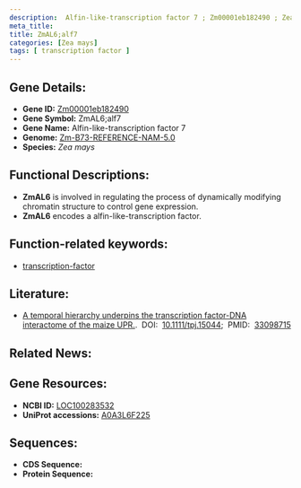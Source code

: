 ```yaml
---
description:  Alfin-like-transcription factor 7 ; Zm00001eb182490 ; Zea mays
meta_title:
title: ZmAL6;alf7
categories: [Zea mays]
tags: [ transcription factor ]
---
```


## Gene Details:
- **Gene ID:**	[Zm00001eb182490](https://www.maizegdb.org/gene_center/gene/Zm00001eb182490)
- **Gene Symbol:** ZmAL6;alf7
- **Gene Name:**  Alfin-like-transcription factor 7
- **Genome:** [Zm-B73-REFERENCE-NAM-5.0](https://www.maizegdb.org/genome/assembly/Zm-B73-REFERENCE-NAM-5.0)
- **Species:** *Zea mays*

## Functional Descriptions:
   - **ZmAL6** is involved in regulating the process of dynamically modifying chromatin structure to control gene expression.
   - **ZmAL6** encodes a alfin-like-transcription factor.

## Function-related keywords:
- [transcription-factor](/tags/transcription-factor/)

## Literature:
   - [A temporal hierarchy underpins the transcription factor-DNA interactome of the maize UPR.]( https://onlinelibrary.wiley.com/doi/10.1111/tpj.15044).&nbsp;&nbsp;DOI:&nbsp;&nbsp;[10.1111/tpj.15044](https://onlinelibrary.wiley.com/doi/10.1111/tpj.15044);&nbsp;&nbsp;PMID:&nbsp;&nbsp;[33098715](https://pubmed.ncbi.nlm.nih.gov/33098715/)

## Related News:

## Gene Resources:
- **NCBI ID:**  [LOC100283532](https://www.ncbi.nlm.nih.gov/gene/?term=LOC100283532)
- **UniProt accessions:** [A0A3L6F225](https://www.uniprot.org/uniprotkb/A0A3L6F225/entry)



## Sequences:
- **CDS Sequence:**
- **Protein Sequence:**
